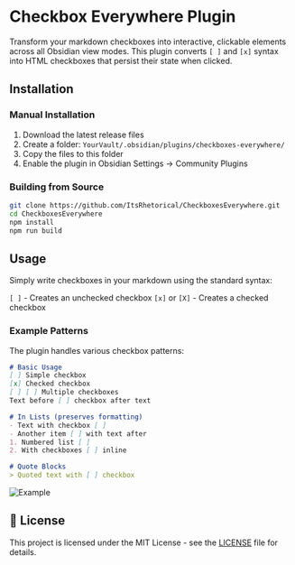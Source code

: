# Checkbox Everywhere Plugin

Transform your markdown checkboxes into interactive, clickable elements across all Obsidian view modes. This plugin converts `[ ]` and `[x]` syntax into HTML checkboxes that persist their state when clicked.

## Installation

### Manual Installation
1. Download the latest release files
2. Create a folder: `YourVault/.obsidian/plugins/checkboxes-everywhere/`
3. Copy the files to this folder
4. Enable the plugin in Obsidian Settings → Community Plugins

### Building from Source
```bash
git clone https://github.com/ItsRhetorical/CheckboxesEverywhere.git
cd CheckboxesEverywhere
npm install
npm run build
```

## Usage

Simply write checkboxes in your markdown using the standard syntax:

 `[ ]` - Creates an unchecked checkbox
 `[x]` or `[X]` - Creates a checked checkbox
### Example Patterns

The plugin handles various checkbox patterns:

```markdown
# Basic Usage
[ ] Simple checkbox
[x] Checked checkbox
[ ] [ ] Multiple checkboxes
Text before [ ] checkbox after text

# In Lists (preserves formatting)
- Text with checkbox [ ]
- Another item [ ] with text after
1. Numbered list [ ]
2. With checkboxes [ ] inline

# Quote Blocks
> Quoted text with [ ] checkbox
```


![Example](https://github.com/ItsRhetorical/CheckboxesEverywhere/blob/main/ReadmeScreenshot.jpg?raw=true)

## 📄 License

This project is licensed under the MIT License - see the [LICENSE](LICENSE) file for details.

